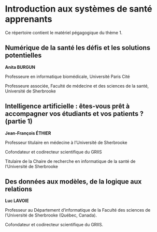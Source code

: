 # Introduction aux systèmes de santé apprenants

Ce répertoire contient le matériel pégagogique du thème 1.

## Numérique de la santé les défis et les solutions potentielles
**Anita BURGUN**

Professeure en informatique biomédicale, Université Paris Cité 

Professeure associée, Faculté de médecine et des sciences de la santé, Université de Sherbrooke

## Intelligence artificielle : êtes-vous prêt à accompagner vos étudiants et vos patients ? (partie 1)
**Jean-François ÉTHIER**

Professeur titulaire en médecine à l’Université de Sherbrooke

Cofondateur et codirecteur scientifique du GRIIS

Titulaire de la Chaire de recherche en informatique de la santé de l’Université de Sherbrooke

## Des données aux modèles, de la logique aux relations
**Luc LAVOIE**

Professeur au Département d’informatique de la Faculté des sciences de l’Université de Sherbrooke (Québec, Canada).

Cofondateur et codirecteur scientifique du GRIIS.